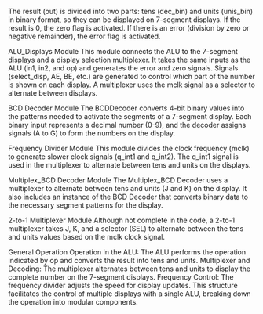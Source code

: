 The result (out) is divided into two parts: tens (dec_bin) and units (unis_bin) in binary format, so they can be displayed on 7-segment displays. If the result is 0, the zero flag is activated. If there is an error (division by zero or negative remainder), the error flag is activated.

ALU_Displays Module
This module connects the ALU to the 7-segment displays and a display selection multiplexer. It takes the same inputs as the ALU (in1, in2, and op) and generates the error and zero signals.
Signals (select_disp, AE, BE, etc.) are generated to control which part of the number is shown on each display. A multiplexer uses the mclk signal as a selector to alternate between displays.

BCD Decoder Module
The BCDDecoder converts 4-bit binary values into the patterns needed to activate the segments of a 7-segment display. Each binary input represents a decimal number (0-9), and the decoder assigns signals (A to G) to form the numbers on the display.

Frequency Divider Module
This module divides the clock frequency (mclk) to generate slower clock signals (q_int1 and q_int2). The q_int1 signal is used in the multiplexer to alternate between tens and units on the displays.

Multiplex_BCD Decoder Module
The Multiplex_BCD Decoder uses a multiplexer to alternate between tens and units (J and K) on the display. It also includes an instance of the BCD Decoder that converts binary data to the necessary segment patterns for the display.

2-to-1 Multiplexer Module
Although not complete in the code, a 2-to-1 multiplexer takes J, K, and a selector (SEL) to alternate between the tens and units values based on the mclk clock signal.

General Operation
Operation in the ALU: The ALU performs the operation indicated by op and converts the result into tens and units.
Multiplexer and Decoding: The multiplexer alternates between tens and units to display the complete number on the 7-segment displays.
Frequency Control: The frequency divider adjusts the speed for display updates.
This structure facilitates the control of multiple displays with a single ALU, breaking down the operation into modular components.
